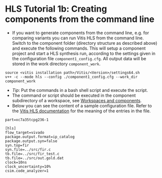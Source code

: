 # HLS Tutorial 1b: Creating components from the command line


* If you want to generate components from the command line, e.g. for comparing variants you can run Vitis HLS from the command line. Switch to the component folder (directory structure as described above) and execute the following commands. This will setup a component project and start a HLS synthesis run, according to the settings given in the configuration file  `component1_config.cfg`. All output data will be stored in the work directory `component_work`.
  
```
source <vitis installation path>/Vitis/<Version>/settings64.sh
v++ -c --mode hls --config ./component1_config.cfg --work_dir component_work
```

* _Tip_: Put the commands in a bash shell script and execute the script.
* The command or script should be executed in the component subdirectory of a workspace, see [Workspaces and components](#workspaces-and-components).
* Below you can see the content of a sample configuration file. Refer to the [Vitis HLS documentation](https://docs.amd.com/r/en-US/ug1399-vitis-hls/HLS-Config-File-Commands) for the meaning of the entries in the file.
```
part=xc7a35tcpg236-1

[hls]
flow_target=vivado
package.output.format=ip_catalog
package.output.syn=false
syn.top=fir
syn.file=../src/fir.c
tb.file=../src/fir_test.c
tb.file=../src/out.gold.dat
clock=10ns
clock_uncertainty=10%
csim.code_analyzer=1
```
